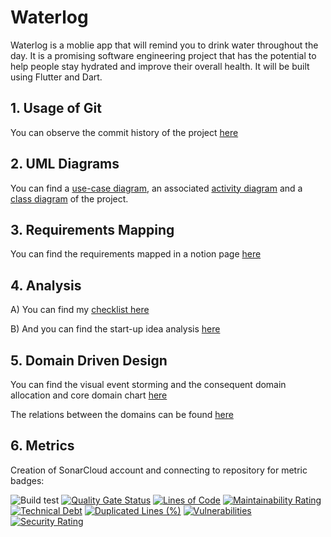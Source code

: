 # Waterlog

Waterlog is a moblie app that will remind you to drink water throughout the day. It is a promising software engineering project that has the potential to help people stay hydrated and improve their overall health. It will be built using Flutter and Dart.

## 1. Usage of Git

You can observe the commit history of the project [here](https://github.com/neddstarkk/Waterlog/commits/main)

## 2. UML Diagrams
You can find a [use-case diagram](https://github.com/neddstarkk/Waterlog/blob/main/UML/Goal-selection-use-case.png), an associated [activity diagram](https://github.com/neddstarkk/Waterlog/blob/main/UML/activity-diagram.png) and a [class diagram](https://github.com/neddstarkk/Waterlog/blob/main/UML/waterlog-class-diagram.svg) of the project.

## 3. Requirements Mapping
You can find the requirements mapped in a notion page [here](https://slow-rambutan-c40.notion.site/Product-Requirement-Document-PRD-ae399c2790a04a7ba0ed13a0fe954ab2?pvs=4)

## 4. Analysis
A) You can find my [checklist here](https://slow-rambutan-c40.notion.site/Part-A-My-own-checklist-39af2a74b6914f12b7318daea4843a9e?pvs=4)

B) And you can find the start-up idea analysis [here](https://slow-rambutan-c40.notion.site/Part-B-Start-up-Analysis-c3b1e8d3b98c4273885e5223a676493e?pvs=4)

## 5. Domain Driven Design
You can find the visual event storming and the consequent domain allocation and core domain chart [here](https://github.com/neddstarkk/Waterlog/blob/main/DDD.pdf)

The relations between the domains can be found [here](https://github.com/neddstarkk/Waterlog/blob/main/relational_diagram.svg)

## 6. Metrics

Creation of SonarCloud account and connecting to repository for metric badges:

![Build test](https://img.shields.io/github/actions/workflow/status/neddstarkk/Waterlog/.github%2Fworkflows%2Fandroid-release.yaml)
[![Quality Gate Status](https://sonarcloud.io/api/project_badges/measure?project=neddstarkk_Waterlog&metric=alert_status)](https://sonarcloud.io/summary/new_code?id=neddstarkk_Waterlog)
[![Lines of Code](https://sonarcloud.io/api/project_badges/measure?project=neddstarkk_Waterlog&metric=ncloc)](https://sonarcloud.io/summary/new_code?id=neddstarkk_Waterlog)
[![Maintainability Rating](https://sonarcloud.io/api/project_badges/measure?project=neddstarkk_Waterlog&metric=sqale_rating)](https://sonarcloud.io/summary/new_code?id=neddstarkk_Waterlog)
[![Technical Debt](https://sonarcloud.io/api/project_badges/measure?project=neddstarkk_Waterlog&metric=sqale_index)](https://sonarcloud.io/summary/new_code?id=neddstarkk_Waterlog)
[![Duplicated Lines (%)](https://sonarcloud.io/api/project_badges/measure?project=neddstarkk_Waterlog&metric=duplicated_lines_density)](https://sonarcloud.io/summary/new_code?id=neddstarkk_Waterlog)
[![Vulnerabilities](https://sonarcloud.io/api/project_badges/measure?project=neddstarkk_Waterlog&metric=vulnerabilities)](https://sonarcloud.io/summary/new_code?id=neddstarkk_Waterlog)
[![Security Rating](https://sonarcloud.io/api/project_badges/measure?project=neddstarkk_Waterlog&metric=security_rating)](https://sonarcloud.io/summary/new_code?id=neddstarkk_Waterlog)




